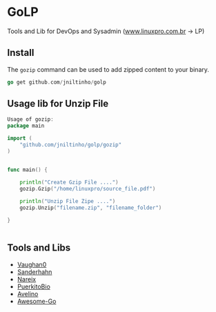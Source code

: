 # GoLP

Tools and Lib for DevOps and Sysadmin (www.linuxpro.com.br -> LP)

## Install

The `gozip` command can be used to add zipped content to your binary.

```go
go get github.com/jniltinho/golp
```

## Usage lib for Unzip File

```go
Usage of gozip:
package main

import (
    "github.com/jniltinho/golp/gozip"
)


func main() {

	println("Create Gzip File ....")
	gozip.Gzip("/home/linuxpro/source_file.pdf")
	
	println("Unzip File Zipe ....")
	gozip.Unzip("filename.zip", "filename_folder")

}



```

## Tools and Libs

- [Vaughan0](https://github.com/vaughan0/go-ini)
- [Sanderhahn](https://github.com/sanderhahn/gozip)
- [Nareix](https://github.com/nareix/curl)
- [PuerkitoBio](https://github.com/PuerkitoBio/goquery)
- [Avelino](https://github.com/avelino/awesome-go)
- [Awesome-Go](http://awesome-go.com/)






